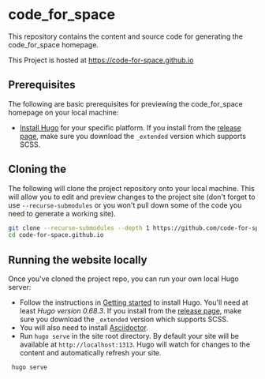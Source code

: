 # code_for_space

This repository contains the content and source code for generating the code_for_space homepage.

This Project is hosted at https://code-for-space.github.io

## Prerequisites

The following are basic prerequisites for previewing the code_for_space homepage on your local machine:

* [Install Hugo](https://gohugo.io/getting-started/installing/) for your specific platform.
If you install from the [release page](https://github.com/gohugoio/hugo/releases), make sure you download the `_extended` version which supports SCSS.

## Cloning the 

The following will clone the project repository onto your local machine.
This will allow you to edit and preview changes to the project site (don't forget to use `--recurse-submodules` or you won't pull down some of the code you need to generate a working site).

```bash
git clone --recurse-submodules --depth 1 https://github.com/code-for-space/code-for-space.github.io.git
cd code-for-space.github.io
```

## Running the website locally

Once you've cloned the project repo, you can run your own local Hugo server:

* Follow the instructions in [Getting started](https://gohugo.io/getting-started/installing/) to install Hugo. You'll need at least *Hugo version 0.68.3*.
  If you install from the [release page](https://github.com/gohugoio/hugo/releases),
  make sure you download the `_extended` version which supports SCSS.
* You will also need to install [Asciidoctor](https://asciidoctor.org/).
* Run `hugo serve` in the site root directory. By default your site will be available at `http://localhost:1313`. Hugo will watch for changes to the content and automatically refresh your site.

```bash
 hugo serve
```
